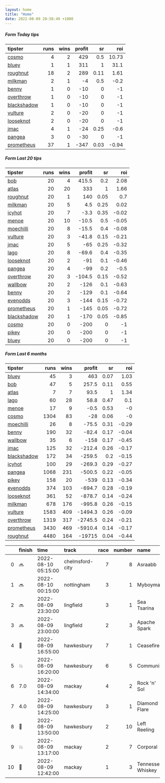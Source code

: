 ```yaml
---   
layout: home  
title: "Home"   
date: 2022-08-09 20:58:49 +1000  
---   
```



##### Form Today tips   

| tipster                                                         |   runs |   wins |   profit |   sr |   roi |
|:----------------------------------------------------------------|-------:|-------:|---------:|-----:|------:|
| [cosmo](https://mrwayneo.github.io/tips/cosmo.html)             |      4 |      2 |      429 | 0.5  | 10.73 |
| [bluey](https://mrwayneo.github.io/tips/bluey.html)             |      1 |      1 |      311 | 1    | 31.1  |
| [roughnut](https://mrwayneo.github.io/tips/roughnut.html)       |     18 |      2 |      289 | 0.11 |  1.61 |
| [milkman](https://mrwayneo.github.io/tips/milkman.html)         |      2 |      1 |       -4 | 0.5  | -0.2  |
| [benny](https://mrwayneo.github.io/tips/benny.html)             |      1 |      0 |      -10 | 0    | -1    |
| [overthrow](https://mrwayneo.github.io/tips/overthrow.html)     |      1 |      0 |      -10 | 0    | -1    |
| [blackshadow](https://mrwayneo.github.io/tips/blackshadow.html) |      1 |      0 |      -10 | 0    | -1    |
| [vulture](https://mrwayneo.github.io/tips/vulture.html)         |      2 |      0 |      -20 | 0    | -1    |
| [looseknot](https://mrwayneo.github.io/tips/looseknot.html)     |      2 |      0 |      -20 | 0    | -1    |
| [jmac](https://mrwayneo.github.io/tips/jmac.html)               |      4 |      1 |      -24 | 0.25 | -0.6  |
| [pangea](https://mrwayneo.github.io/tips/pangea.html)           |      3 |      0 |      -30 | 0    | -1    |
| [prometheus](https://mrwayneo.github.io/tips/prometheus.html)   |     37 |      1 |     -347 | 0.03 | -0.94 |

##### Form Last 20 tips   

| tipster                                                         |   runs |   wins |   profit |   sr |   roi |
|:----------------------------------------------------------------|-------:|-------:|---------:|-----:|------:|
| [bob](https://mrwayneo.github.io/tips/bob.html)                 |     20 |      4 |    415.5 | 0.2  |  2.08 |
| [atlas](https://mrwayneo.github.io/tips/atlas.html)             |     20 |     20 |    333   | 1    |  1.66 |
| [roughnut](https://mrwayneo.github.io/tips/roughnut.html)       |     20 |      1 |    140   | 0.05 |  0.7  |
| [milkman](https://mrwayneo.github.io/tips/milkman.html)         |     20 |      5 |      4.5 | 0.25 |  0.02 |
| [icyhot](https://mrwayneo.github.io/tips/icyhot.html)           |     20 |      7 |     -3.3 | 0.35 | -0.02 |
| [menoe](https://mrwayneo.github.io/tips/menoe.html)             |     20 |     10 |    -10.5 | 0.5  | -0.05 |
| [moechilli](https://mrwayneo.github.io/tips/moechilli.html)     |     20 |      8 |    -15.5 | 0.4  | -0.08 |
| [vulture](https://mrwayneo.github.io/tips/vulture.html)         |     20 |      3 |    -41.8 | 0.15 | -0.21 |
| [jmac](https://mrwayneo.github.io/tips/jmac.html)               |     20 |      5 |    -65   | 0.25 | -0.32 |
| [lago](https://mrwayneo.github.io/tips/lago.html)               |     20 |      8 |    -69.6 | 0.4  | -0.35 |
| [looseknot](https://mrwayneo.github.io/tips/looseknot.html)     |     20 |      2 |    -91   | 0.1  | -0.46 |
| [pangea](https://mrwayneo.github.io/tips/pangea.html)           |     20 |      4 |    -99   | 0.2  | -0.5  |
| [overthrow](https://mrwayneo.github.io/tips/overthrow.html)     |     20 |      3 |   -104.5 | 0.15 | -0.52 |
| [wallbow](https://mrwayneo.github.io/tips/wallbow.html)         |     20 |      2 |   -126   | 0.1  | -0.63 |
| [benny](https://mrwayneo.github.io/tips/benny.html)             |     20 |      2 |   -129   | 0.1  | -0.64 |
| [evenodds](https://mrwayneo.github.io/tips/evenodds.html)       |     20 |      3 |   -144   | 0.15 | -0.72 |
| [prometheus](https://mrwayneo.github.io/tips/prometheus.html)   |     20 |      1 |   -145   | 0.05 | -0.72 |
| [blackshadow](https://mrwayneo.github.io/tips/blackshadow.html) |     20 |      1 |   -170   | 0.05 | -0.85 |
| [cosmo](https://mrwayneo.github.io/tips/cosmo.html)             |     20 |      0 |   -200   | 0    | -1    |
| [pikey](https://mrwayneo.github.io/tips/pikey.html)             |     20 |      0 |   -200   | 0    | -1    |
| [bluey](https://mrwayneo.github.io/tips/bluey.html)             |     20 |      0 |   -200   | 0    | -1    |

##### Form Last 6 months   

| tipster                                                         |   runs |   wins |   profit |   sr |   roi |
|:----------------------------------------------------------------|-------:|-------:|---------:|-----:|------:|
| [bluey](https://mrwayneo.github.io/tips/bluey.html)             |     45 |      3 |    463   | 0.07 |  1.03 |
| [bob](https://mrwayneo.github.io/tips/bob.html)                 |     47 |      5 |    257.5 | 0.11 |  0.55 |
| [atlas](https://mrwayneo.github.io/tips/atlas.html)             |      7 |      7 |     93.5 | 1    |  1.34 |
| [lago](https://mrwayneo.github.io/tips/lago.html)               |     60 |     28 |     58.8 | 0.47 |  0.1  |
| [menoe](https://mrwayneo.github.io/tips/menoe.html)             |     17 |      9 |     -0.5 | 0.53 | -0    |
| [cosmo](https://mrwayneo.github.io/tips/cosmo.html)             |   1304 |     83 |    -28   | 0.06 | -0    |
| [moechilli](https://mrwayneo.github.io/tips/moechilli.html)     |     26 |      8 |    -75.5 | 0.31 | -0.29 |
| [benny](https://mrwayneo.github.io/tips/benny.html)             |    190 |     32 |    -82.4 | 0.17 | -0.04 |
| [wallbow](https://mrwayneo.github.io/tips/wallbow.html)         |     35 |      6 |   -158   | 0.17 | -0.45 |
| [jmac](https://mrwayneo.github.io/tips/jmac.html)               |    125 |     32 |   -212.4 | 0.26 | -0.17 |
| [blackshadow](https://mrwayneo.github.io/tips/blackshadow.html) |    172 |     34 |   -259.5 | 0.2  | -0.15 |
| [icyhot](https://mrwayneo.github.io/tips/icyhot.html)           |    100 |     29 |   -269.3 | 0.29 | -0.27 |
| [pangea](https://mrwayneo.github.io/tips/pangea.html)           |   1068 |    231 |   -500.5 | 0.22 | -0.05 |
| [pikey](https://mrwayneo.github.io/tips/pikey.html)             |    158 |     20 |   -539   | 0.13 | -0.34 |
| [evenodds](https://mrwayneo.github.io/tips/evenodds.html)       |    374 |    103 |   -694.7 | 0.28 | -0.19 |
| [looseknot](https://mrwayneo.github.io/tips/looseknot.html)     |    361 |     52 |   -878.7 | 0.14 | -0.24 |
| [milkman](https://mrwayneo.github.io/tips/milkman.html)         |    678 |    176 |   -995.8 | 0.26 | -0.15 |
| [vulture](https://mrwayneo.github.io/tips/vulture.html)         |   1583 |    409 |  -1494.3 | 0.26 | -0.09 |
| [overthrow](https://mrwayneo.github.io/tips/overthrow.html)     |   1319 |    317 |  -2745.5 | 0.24 | -0.21 |
| [prometheus](https://mrwayneo.github.io/tips/prometheus.html)   |   3430 |    469 |  -5910.4 | 0.14 | -0.17 |
| [roughnut](https://mrwayneo.github.io/tips/roughnut.html)       |   4480 |    164 | -19715   | 0.04 | -0.44 |

|    | finish            | time                | track           |   race |   number | name              |   odds | tipster      |
|---:|:------------------|:--------------------|:----------------|-------:|---------:|:------------------|-------:|:-------------|
|  0 | :soon:            | 2022-08-10 05:15:00 | chelmsford-city |      7 |        8 | Asraabb           |   0    | looseknot    |
|  1 | :soon:            | 2022-08-10 00:15:00 | nottingham      |      3 |        1 | Myboymax          |   6    | vulture      |
|  2 | :soon:            | 2022-08-09 23:30:00 | lingfield       |      3 |        1 | Sea Tsarina       |   2.62 | milkman      |
|  3 | :soon:            | 2022-08-09 23:00:00 | lingfield       |      2 |        3 | Apache Spark      |   1.6  | vulture      |
|  4 | :2nd_place_medal: | 2022-08-09 16:55:00 | hawkesbury      |      7 |        1 | Ceasefire         |   4.5  | pangea,jmac  |
|  5 | :boom:            | 2022-08-09 16:20:00 | hawkesbury      |      6 |        5 | Communist         |   2.3  | milkman,jmac |
|  6 | 7.0               | 2022-08-09 14:34:00 | mackay          |      4 |        2 | Rock 'n' Sol      |   9    | pangea       |
|  7 | 4.0               | 2022-08-09 14:25:00 | hawkesbury      |      3 |        1 | Diamond Flare     |   3.4  | looseknot    |
|  8 | :2nd_place_medal: | 2022-08-09 13:50:00 | hawkesbury      |      2 |       10 | Left Reeling      |   1.45 | jmac         |
|  9 | :boom:            | 2022-08-09 13:17:00 | mackay          |      2 |        7 | Corporal          |  22    | cosmo,bluey  |
| 10 | :3rd_place_medal: | 2022-08-09 12:42:00 | mackay          |      1 |        3 | Tennessee Whiskey |   3.8  | benny,pangea |